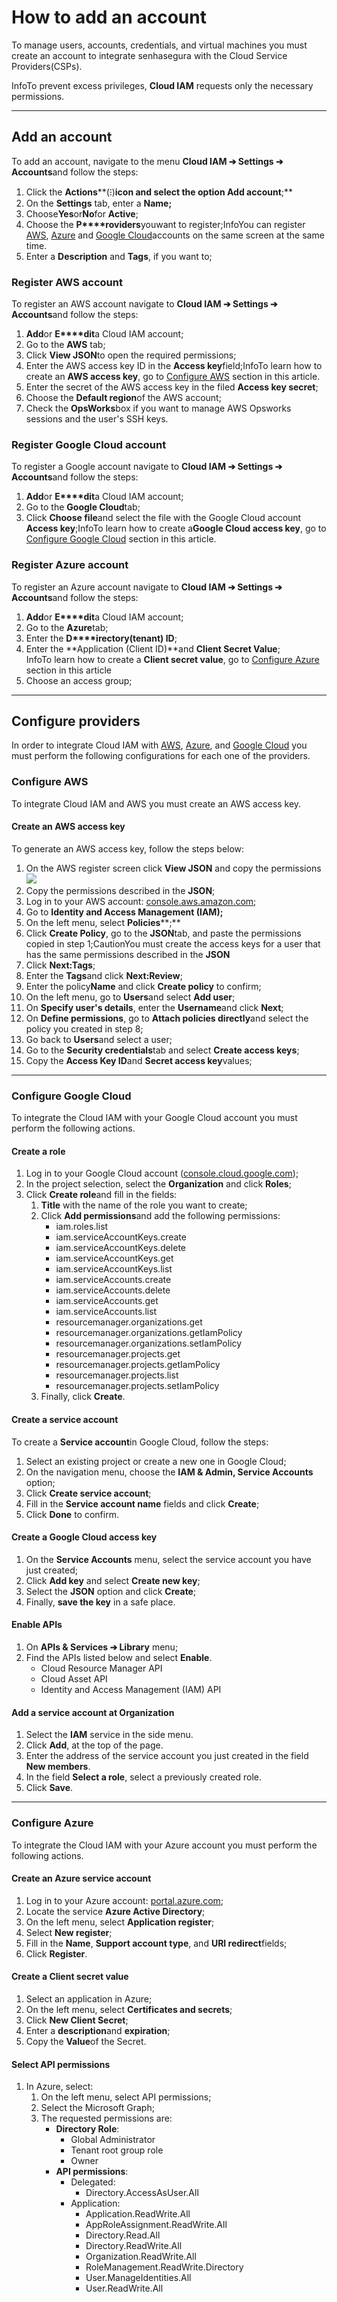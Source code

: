 # How to add an account

To manage users, accounts, credentials, and virtual machines you must create an account to integrate senhasegura with the Cloud Service Providers(CSPs).

InfoTo prevent excess privileges, **Cloud IAM** requests only the necessary permissions.



---

## Add an account

To add an account, navigate to the menu **Cloud IAM ➔ Settings ➔ Accounts**and follow the steps:

1. Click the **Actions****(⁝)**icon and select the option **Add account****;**
2. On the **Settings** tab, enter a **Name;**
3. Choose**Yes**or**No**for **Active**;
4. Choose the **P****roviders**youwant to register;InfoYou can register [AWS](/v3-32/docs/cloud-iam-add-account#register-aws-account), [Azure](/v3-32/docs/cloud-iam-add-account#register-azure-account) and [Google Cloud](/v3-32/docs/cloud-iam-add-account#register-google-cloud-account)accounts on the same screen at the same time.
5. Enter a **Description** and **Tags**, if you want to;

### Register AWS account

To register an AWS account navigate to **Cloud IAM ➔ Settings ➔ Accounts**and follow the steps:

1. **Add**or **E****dit**a Cloud IAM account;
2. Go to the **AWS** tab;
3. Click **View JSON**to open the required permissions;
4. Enter the AWS access key ID in the **Access key**field;InfoTo learn how to create an **AWS access key**, go to [Configure AWS](/v3-32/docs/cloud-iam-add-account#configure-aws) section in this article.
5. Enter the secret of the AWS access key in the filed **Access key secret**;
6. Choose the **Default region**of the AWS account;
7. Check the **OpsWorks**box if you want to manage AWS Opsworks sessions and the user's SSH keys.

### Register Google Cloud account

To register a Google account navigate to **Cloud IAM ➔ Settings ➔ Accounts**and follow the steps:

1. **Add**or **E****dit**a Cloud IAM account;
2. Go to the **Google Cloud**tab;
3. Click **Choose file**and select the file with the Google Cloud account **Access key**;InfoTo learn how to create a**Google Cloud access key**, go to [Configure Google Cloud](/v3-32/docs/cloud-iam-add-account#configure-google-cloud) section in this article.

### Register Azure account

To register an Azure account navigate to **Cloud IAM ➔ Settings ➔ Accounts**and follow the steps:

1. **Add**or **E****dit**a Cloud IAM account;
2. Go to the **Azure**tab;
3. Enter the **D****irectory(tenant) ID**;
4. Enter the **Application (Client ID)**and **Client Secret Value**;  
InfoTo learn how to create a **Client secret value**, go to [Configure Azure](/v3-32/docs/cloud-iam-add-account#configure-azure) section in this article
5. Choose an access group;



---

## Configure providers

In order to integrate Cloud IAM with [AWS](/v3-32/docs/cloud-iam-add-account#configure-aws), [Azure](/v3-32/docs/cloud-iam-add-account#configure-azure), and [Google Cloud](/v3-32/docs/cloud-iam-add-account#configure-google-cloud) you must perform the following configurations for each one of the providers.

### Configure AWS

To integrate Cloud IAM and AWS you must create an AWS access key.

#### Create an AWS access key

To generate an AWS access key, follow the steps below:

1. On the AWS register screen click **View JSON** and copy the permissions  
![](https://cdn.document360.io/5a1d58df-64ce-42a2-8b23-688477d32f33/Images/Documentation/image-1678889183417.png)
2. Copy the permissions described in the **JSON**;
3. Log in to your AWS account: [console.aws.amazon.com](https://console.aws.amazon.com/);
4. Go to **Identity and Access Management (IAM);**
5. On the left menu, select **Policies****;**
6. Click **Create Policy**, go to the **JSON**tab, and paste the permissions copied in step 1;CautionYou must create the access keys for a user that has the same permissions described in the **JSON**
7. Click **Next:Tags**;
8. Enter the **Tags**and click **Next:Review**;
9. Enter the policy**Name** and click **Create policy** to confirm;
10. On the left menu, go to **Users**and select **Add user**;
11. On **Specify user's details**, enter the **Username**and click **Next**;
12. On **Define permissions**, go to **Attach policies directly**and select the policy you created in step 8;
13. Go back to **Users**and select a user;
14. Go to the **Security credentials**tab and select **Create access keys**;
15. Copy the **Access Key ID**and **Secret access key**values;



---

### Configure Google Cloud

To integrate the Cloud IAM with your Google Cloud account you must perform the following actions.

#### Create a role

1. Log in to your Google Cloud account ([console.cloud.google.com](https://console.cloud.google.com/));
2. In the project selection, select the **Organization** and click **Roles**;
3. Click **Create role**and fill in the fields:
	1. **Title** with the name of the role you want to create;
	2. Click **Add permissions**and add the following permissions:
		* iam.roles.list
		* iam.serviceAccountKeys.create
		* iam.serviceAccountKeys.delete
		* iam.serviceAccountKeys.get
		* iam.serviceAccountKeys.list
		* iam.serviceAccounts.create
		* iam.serviceAccounts.delete
		* iam.serviceAccounts.get
		* iam.serviceAccounts.list
		* resourcemanager.organizations.get
		* resourcemanager.organizations.getIamPolicy
		* resourcemanager.organizations.setIamPolicy
		* resourcemanager.projects.get
		* resourcemanager.projects.getIamPolicy
		* resourcemanager.projects.list
		* resourcemanager.projects.setIamPolicy
	3. Finally, click **Create**.

#### Create a service account

To create a **Service account**in Google Cloud, follow the steps:

1. Select an existing project or create a new one in Google Cloud;
2. On the navigation menu, choose the **IAM \& Admin, Service Accounts** option;
3. Click **Create service account**;
4. Fill in the **Service account name** fields and click **Create**;
5. Click **Done** to confirm.

#### Create a Google Cloud access key

1. On the **Service Accounts** menu, select the service account you have just created;
2. Click **Add key** and select **Create new key**;
3. Select the **JSON** option and click **Create**;
4. Finally, **save the key** in a safe place.

#### Enable APIs

1. On **APIs \& Services ➔ Library** menu;
2. Find the APIs listed below and select **Enable**.
	* Cloud Resource Manager API
	* Cloud Asset API
	* Identity and Access Management (IAM) API

#### Add a service account at Organization

1. Select the **IAM** service in the side menu.
2. Click **Add**, at the top of the page.
3. Enter the address of the service account you just created in the field **New members**.
4. In the field **Select a role**, select a previously created role.
5. Click **Save**.



---

### Configure Azure

To integrate the Cloud IAM with your Azure account you must perform the following actions.

#### Create an Azure service account

1. Log in to your Azure account: [portal.azure.com](https://portal.azure.com/);
2. Locate the service **Azure Active Directory**;
3. On the left menu, select **Application register**;
4. Select **New register**;
5. Fill in the **Name**, **Support account type**, and **URI redirect**fields;
6. Click **Register**.

#### Create a Client secret value

1. Select an application in Azure;
2. On the left menu, select **Certificates and secrets**;
3. Click **New Client Secret**;
4. Enter a **description**and **expiration**;
5. Copy the **Value**of the Secret.

#### Select API permissions

1. In Azure, select:
	1. On the left menu, select API permissions;
	2. Select the Microsoft Graph;
	3. The requested permissions are:
		* **Directory Role**:
			+ Global Administrator
			+ Tenant root group role
			+ Owner
		* **API permissions**:
			+ Delegated:
				- Directory.AccessAsUser.All
			+ Application:
				- Application.ReadWrite.All
				- AppRoleAssignment.ReadWrite.All
				- Directory.Read.All
				- Directory.ReadWrite.All
				- Organization.ReadWrite.All
				- RoleManagement.ReadWrite.Directory
				- User.ManageIdentities.All
				- User.ReadWrite.All
